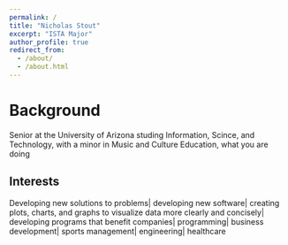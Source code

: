 ```yaml
---
permalink: /
title: "Nicholas Stout"
excerpt: "ISTA Major"
author_profile: true
redirect_from: 
  - /about/
  - /about.html
---
```


# Background
Senior at the University of Arizona studing Information, Scince, and Technology, with a minor in Music and Culture Education, what you are doing


## Interests
Developing new solutions to problems| developing new software| creating plots, charts, and graphs to visualize data more clearly and concisely| developing programs that benefit companies| programming| business development| sports management| engineering| healthcare


###
